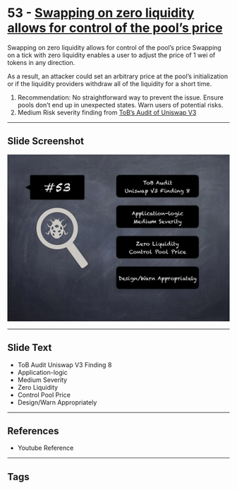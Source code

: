 
# 53 - [Swapping on zero liquidity allows for control of the pool’s price](./Swapping%20on%20zero%20liquidity%20allows%20for%20control%20of%20the%20pool’s%20price.md)

Swapping on zero liquidity allows for control of the pool’s price Swapping on a tick with zero liquidity enables a user to adjust the price of 1 wei of tokens in any direction.

As a result, an attacker could set an arbitrary price at the pool’s initialization or if the liquidity providers withdraw all of the liquidity for a short time.

1. Recommendation: No straightforward way to prevent the issue. Ensure pools don’t end up in unexpected states. Warn users of potential risks.
2. Medium Risk severity finding from [ToB’s Audit of Uniswap V3](https://github.com/Uniswap/uniswap-v3-core/blob/main/audits/tob/audit.pdf)
___
## Slide Screenshot
![053.png](../../images/7.%20Audit%20Findings%20101/053.png)
___
## Slide Text
- ToB Audit Uniswap V3 Finding 8
- Application-logic
- Medium Severity
- Zero Liquidity
- Control Pool Price
- Design/Warn Appropriately
___
## References
- Youtube Reference
___
## Tags
